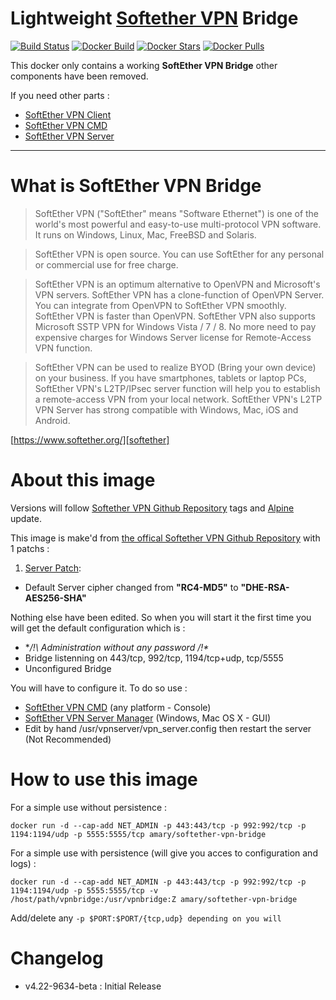 # Lightweight [Softether VPN][softether] Bridge
[![Build Status][project-build-image]][project-build-link] [![Docker Build][docker-build-image]][docker-build-link] [![Docker Stars][docker-stars-image]][docker-stars-link] [![Docker Pulls][docker-pulls-image]][docker-pulls-link]

This docker only contains a working **SoftEther VPN Bridge** other components have been removed.

If you need other parts :
* [SoftEther VPN Client][client-link]
* [SoftEther VPN CMD][cmd-link]
* [SoftEther VPN Server][server-link]
___

# What is SoftEther VPN Bridge
> SoftEther VPN ("SoftEther" means "Software Ethernet") is one of the world's most powerful and easy-to-use multi-protocol VPN software. It runs on Windows, Linux, Mac, FreeBSD and Solaris.

> SoftEther VPN is open source. You can use SoftEther for any personal or commercial use for free charge.

>SoftEther VPN is an optimum alternative to OpenVPN and Microsoft's VPN servers. SoftEther VPN has a clone-function of OpenVPN Server. You can integrate from OpenVPN to SoftEther VPN smoothly. SoftEther VPN is faster than OpenVPN. SoftEther VPN also supports Microsoft SSTP VPN for Windows Vista / 7 / 8. No more need to pay expensive charges for Windows Server license for Remote-Access VPN function.

>SoftEther VPN can be used to realize BYOD (Bring your own device) on your business. If you have smartphones, tablets or laptop PCs, SoftEther VPN's L2TP/IPsec server function will help you to establish a remote-access VPN from your local network. SoftEther VPN's L2TP VPN Server has strong compatible with Windows, Mac, iOS and Android.

[https://www.softether.org/][softether]

# About this image
Versions will follow [Softether VPN Github Repository][softether-repository] tags and [Alpine][alpine-link] update.

This image is make'd from [the offical Softether VPN Github Repository][softether-repository] with 1 patchs :
1. [Server Patch][server-patch]:
  * Default Server cipher changed from **"RC4-MD5"** to **"DHE-RSA-AES256-SHA"**

Nothing else have been edited. So when you will start it the first time you will get the default configuration which is :
* **/!\ Administration without any password /!\**
* Bridge listenning on 443/tcp, 992/tcp, 1194/tcp+udp, tcp/5555
* Unconfigured Bridge

You will have to configure it. To do so use :
* [SoftEther VPN CMD][cmd-link] (any platform - Console)
* [SoftEther VPN Server Manager][softether-download] (Windows, Mac OS X - GUI)
* Edit by hand /usr/vpnserver/vpn_server.config then restart the server (Not Recommended)

# How to use this image
For a simple use without persistence :
```
docker run -d --cap-add NET_ADMIN -p 443:443/tcp -p 992:992/tcp -p 1194:1194/udp -p 5555:5555/tcp amary/softether-vpn-bridge
```
For a simple use with persistence (will give you acces to configuration and logs) :
```
docker run -d --cap-add NET_ADMIN -p 443:443/tcp -p 992:992/tcp -p 1194:1194/udp -p 5555:5555/tcp -v /host/path/vpnbridge:/usr/vpnbridge:Z amary/softether-vpn-bridge
```
Add/delete any ```-p $PORT:$PORT/{tcp,udp} depending on you will ```

# Changelog
* v4.22-9634-beta : Initial Release

[//]: <> (==== Reference Part ====)

[//]: <> (External Websites)
[softether]: https://www.softether.org/
[softether-download]: http://www.softether-download.com/en.aspx?product=softether
[softether-repository]: https://github.com/SoftEtherVPN/SoftEtherVPN

[client-link]: https://hub.docker.com/r/amary/softether-vpn-client/
[cmd-link]: https://hub.docker.com/r/amary/softether-vpn-cmd/
[server-link]: https://hub.docker.com/r/amary/softether-vpn-server/

[alpine-link]: https://hub.docker.com/_/alpine/

[//]: <> (Repository Link)
[server-patch]: https://github.com/AntoineMary/docker-softether-vpn-bridge/blob/master/assets/patchs/00_Server.sh
[openvpn-patch]: https://github.com/AntoineMary/docker-softether-vpn-bridge/blob/master/assets/patchs/01_OpenVPN.sh

[//]: <> (Badges)
[project-build-image]: https://travis-ci.org/AntoineMary/docker-softether-vpn-bridge.svg?branch=master
[project-build-link]: https://travis-ci.org/AntoineMary/docker-softether-vpn-bridge

[docker-build-image]: https://img.shields.io/docker/automated/amary/softether-vpn-bridge.svg
[docker-build-link]: https://hub.docker.com/r/amary/softether-vpn-bridge/

[docker-stars-image]: https://img.shields.io/docker/stars/amary/softether-vpn-bridge.svg
[docker-stars-link]: https://hub.docker.com/r/amary/softether-vpn-bridge/

[docker-pulls-image]: https://img.shields.io/docker/pulls/amary/softether-vpn-bridge.svg
[docker-pulls-link]: https://hub.docker.com/r/amary/softether-vpn-bridge/
